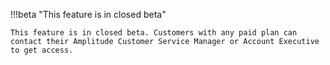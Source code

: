 !!!beta "This feature is in closed beta"

    This feature is in closed beta. Customers with any paid plan can contact their Amplitude Customer Service Manager or Account Executive to get access.